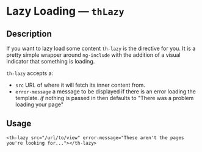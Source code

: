 # Lazy Loading — `thLazy`

## Description

If you want to lazy load some content `th-lazy` is the directive for you. It is a pretty simple wrapper around `ng-include` with the addition of a visual indicator that something is loading.

`th-lazy` accepts a:
- `src` URL of where it will fetch its inner content from.
- `error-message` a message to be displayed if there is an error loading the template. _if_ nothing is passed in then defaults to "There was a problem loading your page"


## Usage

```
<th-lazy src="/url/to/view" error-message="These aren't the pages you're looking for..."></th-lazy>
```
